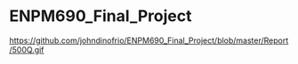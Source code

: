 # ENPM690_Final_Project

https://github.com/johndinofrio/ENPM690_Final_Project/blob/master/Report/500Q.gif

